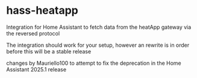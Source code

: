 # hass-heatapp
Integration for Home Assistant to fetch data from the heatApp gateway via the reversed protocol

The integration should work for your setup, however an rewrite is in order before this will be a stable release

changes by Mauriello100 to attempt to fix the deprecation in the Home Assistant 2025.1 release 
